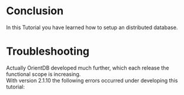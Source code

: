 # Conclusion

In this Tutorial you have learned how to setup an distributed database.

    
    
# Troubleshooting

Actually OrientDB developed much further,  which each release the 
functional scope is increasing.  
With version 2.1.10 the following errors occurred under developing this tutorial:


